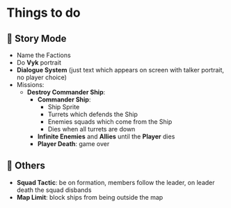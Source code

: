 # Things to do

## 💬 Story Mode
+ Name the Factions
+ Do **Vyk** portrait
+ **Dialogue System** (just text which appears on screen with talker portrait, no player choice)
+ Missions:
    + **Destroy Commander Ship**:
        + **Commander Ship**:
            + Ship Sprite
            + Turrets which defends the Ship
            + Enemies squads which come from the Ship
            + Dies when all turrets are down
        + **Infinite Enemies** and **Allies** until the **Player** dies
        + **Player Death**: game over

## 🔧 Others
+ **Squad Tactic**: be on formation, members follow the leader, on leader death the squad disbands
+ **Map Limit**: block ships from being outside the map